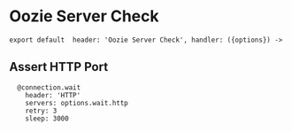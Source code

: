 
# Oozie Server Check

    export default  header: 'Oozie Server Check', handler: ({options}) ->

## Assert HTTP Port

      @connection.wait
        header: 'HTTP'
        servers: options.wait.http
        retry: 3
        sleep: 3000
